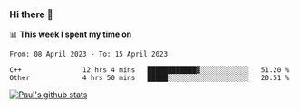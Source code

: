 ### Hi there 👋

📊 **This week I spent my time on**
<!--START_SECTION:waka-->

```text
From: 08 April 2023 - To: 15 April 2023

C++               12 hrs 4 mins   ████████████▓░░░░░░░░░░░░   51.20 %
Other             4 hrs 50 mins   █████░░░░░░░░░░░░░░░░░░░░   20.51 %
```

<!--END_SECTION:waka-->


[![Paul's github stats](https://github-readme-stats.vercel.app/api?username=mickeyouyou&theme=dracula&show_icons=true)](https://github.com/anuraghazra/github-readme-stats)
